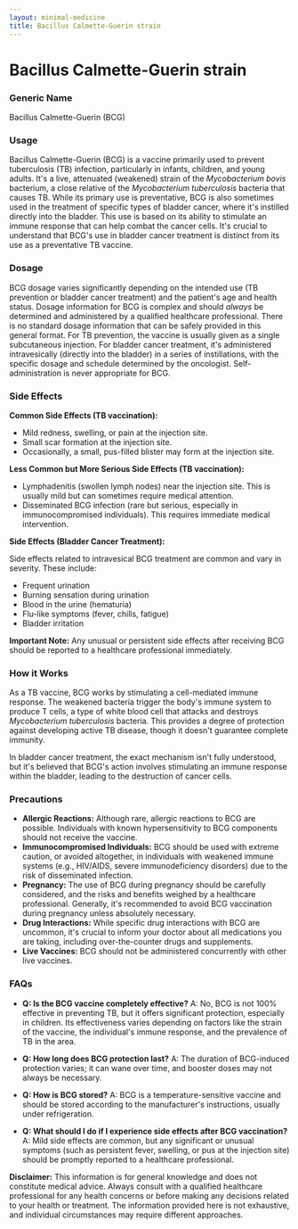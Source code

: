 ```yaml
---
layout: minimal-medicine
title: Bacillus Calmette-Guerin strain
---
```


# Bacillus Calmette-Guerin strain
### Generic Name
Bacillus Calmette-Guerin (BCG)

### Usage
Bacillus Calmette-Guerin (BCG) is a vaccine primarily used to prevent tuberculosis (TB) infection, particularly in infants, children, and young adults.  It's a live, attenuated (weakened) strain of the *Mycobacterium bovis* bacterium, a close relative of the *Mycobacterium tuberculosis* bacteria that causes TB.  While its primary use is preventative, BCG is also sometimes used in the treatment of specific types of bladder cancer, where it's instilled directly into the bladder.  This use is based on its ability to stimulate an immune response that can help combat the cancer cells.  It's crucial to understand that BCG's use in bladder cancer treatment is distinct from its use as a preventative TB vaccine.


### Dosage
BCG dosage varies significantly depending on the intended use (TB prevention or bladder cancer treatment) and the patient's age and health status.  Dosage information for BCG is complex and should *always* be determined and administered by a qualified healthcare professional. There is no standard dosage information that can be safely provided in this general format.  For TB prevention, the vaccine is usually given as a single subcutaneous injection. For bladder cancer treatment, it's administered intravesically (directly into the bladder) in a series of instillations, with the specific dosage and schedule determined by the oncologist.  Self-administration is never appropriate for BCG.


### Side Effects
**Common Side Effects (TB vaccination):**

* Mild redness, swelling, or pain at the injection site.
* Small scar formation at the injection site.
* Occasionally, a small, pus-filled blister may form at the injection site.

**Less Common but More Serious Side Effects (TB vaccination):**

* Lymphadenitis (swollen lymph nodes) near the injection site.  This is usually mild but can sometimes require medical attention.
* Disseminated BCG infection (rare but serious, especially in immunocompromised individuals). This requires immediate medical intervention.


**Side Effects (Bladder Cancer Treatment):**

Side effects related to intravesical BCG treatment are common and vary in severity. These include:

* Frequent urination
* Burning sensation during urination
* Blood in the urine (hematuria)
* Flu-like symptoms (fever, chills, fatigue)
* Bladder irritation


**Important Note:** Any unusual or persistent side effects after receiving BCG should be reported to a healthcare professional immediately.


### How it Works
As a TB vaccine, BCG works by stimulating a cell-mediated immune response. The weakened bacteria trigger the body's immune system to produce T cells, a type of white blood cell that attacks and destroys *Mycobacterium tuberculosis* bacteria. This provides a degree of protection against developing active TB disease, though it doesn't guarantee complete immunity.

In bladder cancer treatment, the exact mechanism isn't fully understood, but it's believed that BCG's action involves stimulating an immune response within the bladder, leading to the destruction of cancer cells.


### Precautions
* **Allergic Reactions:**  Although rare, allergic reactions to BCG are possible.  Individuals with known hypersensitivity to BCG components should not receive the vaccine.
* **Immunocompromised Individuals:** BCG should be used with extreme caution, or avoided altogether, in individuals with weakened immune systems (e.g., HIV/AIDS, severe immunodeficiency disorders) due to the risk of disseminated infection.
* **Pregnancy:**  The use of BCG during pregnancy should be carefully considered, and the risks and benefits weighed by a healthcare professional.  Generally, it's recommended to avoid BCG vaccination during pregnancy unless absolutely necessary.
* **Drug Interactions:**  While specific drug interactions with BCG are uncommon, it's crucial to inform your doctor about all medications you are taking, including over-the-counter drugs and supplements.
* **Live Vaccines:** BCG should not be administered concurrently with other live vaccines.


### FAQs
* **Q: Is the BCG vaccine completely effective?**  A: No, BCG is not 100% effective in preventing TB, but it offers significant protection, especially in children. Its effectiveness varies depending on factors like the strain of the vaccine, the individual's immune response, and the prevalence of TB in the area.

* **Q: How long does BCG protection last?** A:  The duration of BCG-induced protection varies; it can wane over time, and booster doses may not always be necessary.

* **Q: How is BCG stored?** A: BCG is a temperature-sensitive vaccine and should be stored according to the manufacturer's instructions, usually under refrigeration.

* **Q: What should I do if I experience side effects after BCG vaccination?** A: Mild side effects are common, but any significant or unusual symptoms (such as persistent fever, swelling, or pus at the injection site) should be promptly reported to a healthcare professional.


**Disclaimer:** This information is for general knowledge and does not constitute medical advice.  Always consult with a qualified healthcare professional for any health concerns or before making any decisions related to your health or treatment.  The information provided here is not exhaustive, and individual circumstances may require different approaches.
